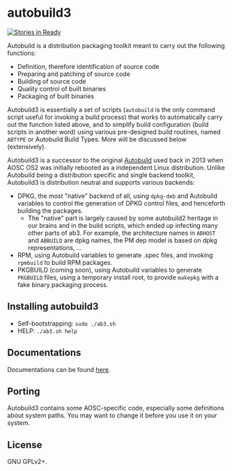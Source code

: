 autobuild3
==========
[![Stories in Ready](https://badge.waffle.io/AOSC-Dev/autobuild3.png?label=ready&title=Ready)](https://waffle.io/AOSC-Dev/autobuild3)

Autobuild is a distribution packaging toolkit meant to carry out the following functions:

- Definition, therefore identification of source code
- Preparing and patching of source code
- Building of source code
- Quality control of built binaries
- Packaging of built binaries

Autobuild3 is essentially a set of scripts (`autobuild` is the only command script useful for invoking a build process) that works to automatically carry out the function listed above, and to simplify build configuration (build scripts in another word) using various pre-designed build routines, named `ABTYPE` or Autobuild Build Types. More will be discussed below (extensively).

Autobuild3 is a successor to the original [Autobuild](https://github.com/AOSC-Dev/autobuild) used back in 2013 when AOSC OS2 was initially rebooted as a independent Linux distribution. Unlike Autobuild being a distribution specific and single backend toolkit, Autobuild3 is distribution neutral and supports various backends:

- DPKG, the most "native" backend of all, using `dpkg-deb` and Autobuild variables to control the generation of DPKG control files, and henceforth building the packages.
  - The "native" part is largely caused by some autobuild2 heritage in our brains and in the build scripts, which ended up infecting many other parts of ab3. For example, the architecture names in `ABHOST` and `ABBUILD` are dpkg names, the PM dep model is based on dpkg representations, ...
- RPM, using Autobuild variables to generate .spec files, and invoking `rpmbuild` to build RPM packages.
- PKGBUILD (coming soon), using Autobuild variables to generate `PKGBUILD` files, using a temporary install root, to provide `makepkg` with a fake binary packaging process.

Installing autobuild3
---------------------

- Self-bootstrapping: `sudo ./ab3.sh`
- HELP: `./ab3.sh help`

Documentations
--------------

Documentations can be found [here](https://github.com/AOSC-Dev/aosc-os-abbs/wiki/Autobuild3).

Porting
-------

Autobuild3 contains some AOSC-specific code, especially some definitions about system paths. You may want to change it before you use it on your system.

License
-------

GNU GPLv2+.
